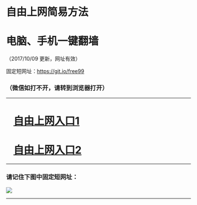 ﻿# 自由上网简易方法

# 电脑、手机一键翻墙

（2017/10/09 更新，网址有效）

固定短网址：https://git.io/free99

### （微信如打不开，请转到浏览器打开）


***





# &nbsp;&nbsp; <a href="http://ft2485313470.fwq-tz-1001.info/fwqtz01.html?t=10090011081 " target="_blank">自由上网入口1</a>
# &nbsp;&nbsp; <a href="http://ft2354832749.fwq-tz-1002.info/fwqtz02.html?t=100900121514 " target="_blank">自由上网入口2</a>
***

### 请记住下图中固定短网址：

<img src="https://s3-us-west-2.amazonaws.com/fwq-1001/yjfq-20170905okok.png" /> 


***

